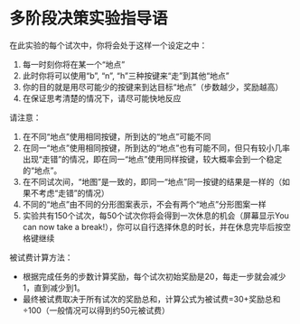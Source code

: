 # 多阶段决策实验指导语

在此实验的每个试次中，你将会处于这样一个设定之中：

1. 每一时刻你将在某一个“地点”
2. 此时你将可以使用“b”, “n”, “h”三种按键来“走”到其他“地点”
3. 你的目的就是用尽可能少的按键来到达目标“地点”（步数越少，奖励越高）
4. 在保证思考清楚的情况下，请尽可能快地反应

请注意：

1. 在不同“地点”使用相同按键，所到达的“地点”可能不同
2. 在同一“地点”使用相同按键，所到达的“地点”也有可能不同，但只有较小几率出现“走错”的情况，即在同一“地点”使用同样按键，较大概率会到一个稳定的“地点”。
3. 在不同试次间，“地图”是一致的，即同一“地点”同一按键的结果是一样的（如果不考虑“走错”的情况）
4. 不同的“地点”由不同的分形图案表示，不会有两个“地点”分形图案一样
5. 实验共有150个试次，每50个试次你将会得到一次休息的机会（屏幕显示You can now take a break!），你可以自行选择休息的时长，并在休息完毕后按空格键继续

被试费计算方法：

- 根据完成任务的步数计算奖励，每个试次初始奖励是20，每走一步就会减少1，直到减少到1。
- 最终被试费取决于所有试次的奖励总和，计算公式为被试费=30+奖励总和÷100（一般情况可以得到约50元被试费）


